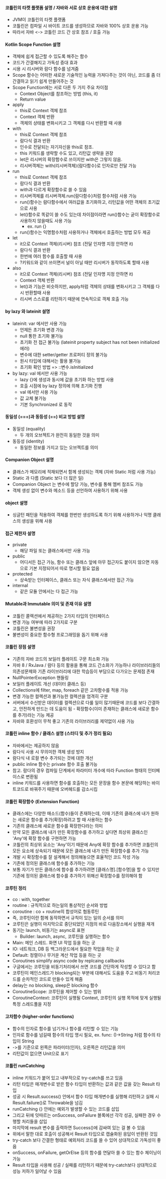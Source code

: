 #### 코틀린의 타켓 플랫폼 설명 / 자바와 서로 상호 운용에 대한 설명

- JVM이 코틀린의 타켓 플랫폼
- 코틀린은 컴파일 시 바이트 코드를 생성하므로 자바와 100% 상호 운용 가능
- 따라서 자바 <-> 코틀린 코드 간 상호 참조 / 호출 가능

#### Kotlin Scope Function 설명

- 객체에 쉽게 접근할 수 있도록 해주는 함수
- 코드가 간결해지고 가독성 증대 효과
- 시용 시 리시버와 람다 함수를 넘겨줌
- Scope 함수는 어떠한 새로운 기술적인 능력을 가져다주는 것이 아닌, 코드를 좀 더 간결하고 읽기 쉽게 만들어주는 것
- Scope Function에는 서로 다른 두 가지 주요 차이점
  - Context Object를 참조하는 방법 (this, it)
  - Return value
- apply
  - this로 Context 객체 참조
  - Context 객체 반환
  - 객체의 상태를 변화시키고 그 객체를 다시 반환할 때 사용
- with
  - this로 Context 객체 참조
  - 람다식 결과 반환
  - 인수로 전달되는 자기자신을 this로 참조.
  - this 키워드를 생략할 수도 있고, 리턴값 생략을 권장
  - let은 리시버의 확장함수로 쓰이지만 with은 그렇지 않음.
  - 리시버객체는 with(리시버객체){람다함수}로 인자로만 전달 가능
- run
  - this로 Context 객체 참조
  - 람다식 결과 반환
  - with과 다르게 확장함수로 쓸 수 있음
  - 리시버객체를 리시버객체.run{람다함수}처럼 함수처럼 사용 가능
  - run()함수는 람다함수에서 여러값을 초기화하고, 리턴값을 어떤 객체의 초기값으로 사용
  - let()함수로 똑같이 쓸 수도 있는데 차이점이라면 run()함수는 굳이 확장함수로 사용하지 않을때도 사용 가능
    - ex. run {}
  - run()함수는 익명함수처럼 사용하거나 객체에서 호출하는 방법 모두 제공
- let
  - it으로 Context 객체(리시버) 참조 (전달 인자명 지정 안하면 it)
  - 람다식 결과 반환
  - 한번에 여러 함수를 호출할 때 사용
  - ?키워드와 같이 쓰이면서 널이 아닐 때만 리시버가 동작하도록 할때 사용
- also
  - it으로 Context 객체(리시버) 참조 (전달 인자명 지정 안하면 it)
  - Context 객체 반환
  - let()과 기능은 비슷하지만, apply처럼 객체의 상태를 변화시키고 그 객체를 다시 반환할때 사용
  - 리시버 스스로를 리턴하기 때문에 연속적으로 객체 호출 가능

#### by lazy 와 lateinit 설명

- lateinit: var 에서만 사용 가능
  - 언제든 초기화 변경 가능
  - null 통한 초기화 불가능
  - 초기화 전 접근 불가능 (lateinit property subject has not been initialized 에러)
  - 변수에 대한 setter/getter 프로퍼티 정의 불가능
  - 원시 타입에 대해서는 활용 불가능
  - 초기화 확인 방법 => ::변수.isInitialized
- by lazy: val 에서만 사용 가능
  - lazy {}에 생성과 동시에 값을 초기화 하는 방법 사용
  - 호출 시점에 by lazy 정의에 의해 초기화 진행
  - val 에서만 사용 가능
  - 값 교체 불가능
  - 기본 Synchronized 로 동작

#### 동일성 (===)과 동등성 (==) 비교 방법 설명

- 동일성 (equality)
  - 두 개의 오브젝트가 완전히 동일한 것을 의미
- 동등성 (identity)
  - 동일한 정보를 가지고 있는 오브젝트를 의미

#### Companion Object 설명

- 클래스가 메모리에 적재되면서 함께 생성되는 객체 (자바 Static 처럼 사용 가능)
- Static 과 다름 (Static 보다 더 많은 일)
- Companion Object 는 변수에 할당 가능, 변수를 통해 멤버 참조도 가능
- 객체 생성 없이 변수와 메소드 등을 선언하여 사용하기 위해 사용

#### object 설명

- 싱글턴 패턴을 적용하여 객체를 한번만 생성하도록 하기 위해 사용하거나 익명 클래스의 생성을 위해 사용

#### 접근 제한자 설명

- private
  - 해당 파일 또는 클래스에서만 사용 가능
- public
  - 어디서든 접근 가능, 함수 또는 클래스 앞에 아무 접근자도 붙이지 않으면 자동으로 기본 지정되어서 따로 명시할 필요 없음
- protected
  - 상속받는 인터페이스, 클래스 또는 자식 클래스에서만 접근 가능
- internal
  - 같은 모듈 안에서는 다 접근 가능

#### Mutable과 Immutable 의미 및 존재 이유 설명

- 코틀린 콜렉션에서 제공하는 2가지 타입의 인터페이스
- 변경 가능 여부에 따라 2가지로 구분
- 코틀린은 불변성을 권장
- 불변성이 중요한 함수형 프로그래밍을 돕기 위해 사용

#### 코틀린 장점 설명

- 기존의 자바 코드의 보일러 플레이트 구문 최소화 가능
- 자바 8 / RxJava / 람다 등의 활용을 통해 코드 간소화가 가능하나 라이브러리들의 의존성문제와 기존 라이브러리에 대한 학습등이 부담으로 다가오는 문제점 존재
- NullPointerException 핸들링
- 보일러 플레이트 개선 (데이터 클래스 등)
- Collections에 filter, map, foreach 같은 고차함수를 적용 가능
- 변경 가능한 컬렉션과 불가능한 컬렉션을 엄격히 구분
- 서버에서 수신받은 데이터를 컬렉션으로 다룰 일이 많기때문에 코드를 보다 간결하고, 안전하게 만드는 데 도움이 됨 - 확장함수(이미 존재하는 클래스에 새로운 함수를 추가)라는 기능 제공
- 자바와 호환성이 무척 좋고 기존의 라이브러리를 제약없이 사용 가능

#### 코틀린 inline 함수 / 클래스 설명 (스터디 및 추가 정리 필요)

- 자바에서는 제공하지 않음
- 람다식 사용 시 무의미한 객체 생성 방지
- 람다식 내 로컬 변수 추가되는 것에 대한 개선
- public inline 함수는 private 함수 호출 불가능
- 참고. 람다의 경우 컴파일 단계에서 파라미터 개수에 따라 Function 형태의 인터페이스로 변환됨
- inline 키워드를 사용하면 함수를 호출하는 모든 문장을 함수 본문에 해당하는 바이트코드로 바꿔주기 때문에 오버헤드를 감소시킴

#### 코틀린 확장함수 (Extension Function)

- 클래스에는 다양한 매소드(함수)들이 존재하는데, 이때 기존의 클래스에 내가 원하는 새로운 함수를 추가(확장)하려고 할 때 사용하는 함수
- 기존의 클래스에 새로운 함수를 확장한다라는 의미
- 만약 모든 클래스에 내가 만든 확장함수를 추가하고 싶다면 최상위 클래스인 'Any'에 확장 함수를 구현하면 가능
- 코틀린의 최상위 요소는 'Any'이기 때문에 Any에 확장 함수를 추가하면 코틀린의 모든 요소에 상속되기 때문에 모든 클래스에 내가 만든 확장함수를 추가 가능
- 개발 시 확장함수를 잘 설계해서 정의해놓으면 효율적인 코드 작성 가능
- 기존에 정의된 클래스에 함수를 추가하는 기능
- 보통 자기가 만든 클래스에 함수를 추가하려면 [클래스명].[함수명]을 할 수 있지만 기존에 정의된 클래스에 함수를 추가하기 위해선 확장함수를 정의해야 함

#### 코루틴 정리

- co : with, together 
- routine : 규칙적으로 하는일의 통상적인 순서와 방법
- coroutine : co + routine의 합성어로 협동루틴
- 즉, 코루틴이란 함께 동작하면서 규칙이 있는 일의 순서를 의미
- 코루틴은 실행이 마지막으로 중단되었던 지점의 바로 다음장소에서 실행을 재개
- 동기는 launch, 비동기는 async로 표현
  - Builder: launch, async, 코루틴을 실행하는 함수
- Main: 메인 스레드. 화면 UI 작업 등을 하는 곳
- IO: 네트워크, DB 등 백그라운드에서 필요한 작업을 하는 곳
- Default: 정렬이나 무거운 계산 작업 등을 하는 곳
- Coroutines simplify async code by replcaing callbacks
- 구글에서는 코루틴을 비동기처리에서 쓰면 코드를 간단하게 작성할 수 있다고 함
- 코루틴이 메인스레드가 blocking되는 부분에 대해서도 도움을 주고 비동기 처리코드를 순차적인 코드로 만들수 있게 해줌
- delay는 no blocking, sleep은 blocking 함수
- CoroutineScope: 코루틴을 제어할 수 있는 범위
- CoroutineContext: 코루틴이 실행될 Context, 코루틴의 실행 목적에 맞게 실행될 특정 스레드풀을 지정

#### 고차함수 (higher-order functions)

- 함수의 인자로 함수를 넘기거나 함수를 리턴할 수 있는 기능
- 인자로 함수를 넘길때 함수의 타입 명시 필요, ex. func: ()->String 처럼 함수의 타입이 String
- ->를 기준으로 왼쪽은 파라미터(인자), 오른쪽은 리턴값을 의미
- 리턴값이 없으면 Unit으로 표기

#### 코틀린 runCatching

- inline 키워드가 붙어 있고 내부적으로 try-catch를 쓰고 있음
- 리턴 타입은 매개변수로 받은 함수 타입이 반환하는 값과 같은 값을 갖는 Result 타입
- 성공 시 Result.success() 안에서 함수 타입 매개변수를 실행해 리턴하고 실패 시 Result.failure()로 Throwable을 넘김
- runCatching {} 안에는 예외가 발생할 수 있는 코드를 삽입
- 그리고 뒤에 잇따르는 onSuccess, onFailure 블록에선 각각 성공, 실패한 경우 수행할 처리들을 삽입
- 마지막에 result 변수를 출력하면 Success()에 감싸여 있는 걸 볼 수 있음
- 위에서 말한 대로 호출이 성공해서 Result 타입으로 캡슐화된 응답이 반환된 것임
- try-catch 보다 간결한 형태로 예외처리 코드를 쓸 수 있어 상대적으로 가독성이 좋음
- onSuccess, onFailure, getOrElse 등의 함수를 연달아 쓸 수 있는 함수 체이닝이 가능
- Result 타입을 사용해 성공 / 실패를 리턴하기 때문에 try-catch보다 상대적으로 성능 저하가 일어날 수 있음

